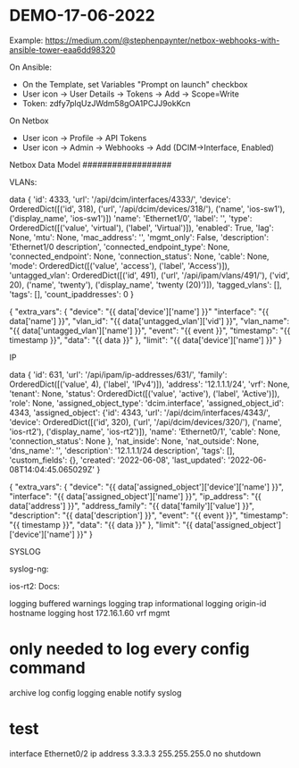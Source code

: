 # DEMO-17-06-2022

Example: https://medium.com/@stephenpaynter/netbox-webhooks-with-ansible-tower-eaa6dd98320

On Ansible:
- On the Template, set Variables "Prompt on launch" checkbox 
- User icon -> User Details -> Tokens -> Add -> Scope=Write
- Token: zdfy7plqUzJWdm58gOA1PCJJ9okKcn


On Netbox
- User icon -> Profile -> API Tokens
- User icon -> Admin -> Webhooks -> Add (DCIM->Interface, Enabled)



Netbox Data Model
##################

VLANs:

data {
'id': 4333,
'url': '/api/dcim/interfaces/4333/', 
'device': OrderedDict([('id', 318), ('url', '/api/dcim/devices/318/'), ('name', 'ios-sw1'), ('display_name', 'ios-sw1')])
'name': 'Ethernet1/0',
'label': '',
'type': OrderedDict([('value', 'virtual'), ('label', 'Virtual')]),
'enabled': True,
'lag': None,
'mtu': None,
'mac_address': '',
'mgmt_only': False,
'description': 'Ethernet1/0 description',
'connected_endpoint_type': None,
'connected_endpoint': None,
'connection_status': None,
'cable': None,
'mode': OrderedDict([('value', 'access'), ('label', 'Access')]),
'untagged_vlan': OrderedDict([('id', 491), ('url', '/api/ipam/vlans/491/'), ('vid', 20), ('name', 'twenty'), ('display_name', 'twenty (20)')]),
'tagged_vlans': [],
'tags': [],
'count_ipaddresses': 0
}

{ 
 "extra_vars": 
  {
     "device": "{{ data['device']['name'] }}"
     "interface": "{{ data['name'] }}",
     "vlan_id": "{{ data['untagged_vlan']['vid'] }}",
     "vlan_name": "{{ data['untagged_vlan']['name'] }}",
     "event": "{{ event }}",
     "timestamp": "{{ timestamp }}",
     "data": "{{ data }}"
  },
  "limit": "{{ data['device']['name'] }}"
}

IP

data {
'id': 631,
'url': '/api/ipam/ip-addresses/631/',
'family': OrderedDict([('value', 4), ('label', 'IPv4')]),
'address': '12.1.1.1/24',
'vrf': None,
'tenant': None,
'status': OrderedDict([('value', 'active'), ('label', 'Active')]),
'role': None,
'assigned_object_type': 'dcim.interface',
'assigned_object_id': 4343,
'assigned_object': {'id': 4343, 'url': '/api/dcim/interfaces/4343/',
    'device': OrderedDict([('id', 320), ('url', '/api/dcim/devices/320/'), ('name', 'ios-rt2'), ('display_name', 'ios-rt2')]),
    'name': 'Ethernet0/1',
    'cable': None,
    'connection_status': None
    },
'nat_inside': None,
'nat_outside': None,
'dns_name': '',
'description': '12.1.1.1/24 description',
'tags': [],
'custom_fields': {},
'created': '2022-06-08',
'last_updated': '2022-06-08T14:04:45.065029Z'
}

{ 
 "extra_vars": 
  {
     "device": "{{ data['assigned_object']['device']['name'] }}",
     "interface": "{{ data['assigned_object']['name'] }}",
     "ip_address": "{{ data['address'] }}",
     "address_family": "{{ data['family']['value'] }}",
     "description": "{{ data['description'] }}",
     "event": "{{ event }}",
     "timestamp": "{{ timestamp }}",
     "data": "{{ data }}"
  },
  "limit": "{{ data['assigned_object']['device']['name'] }}"
}


SYSLOG

syslog-ng:







ios-rt2:
Docs: 


logging buffered warnings
logging trap informational
logging origin-id hostname
logging host 172.16.1.60 vrf mgmt
# only needed to log every config command
archive
 log config
  logging enable
  notify syslog

# test
interface Ethernet0/2
 ip address 3.3.3.3 255.255.255.0
 no shutdown


